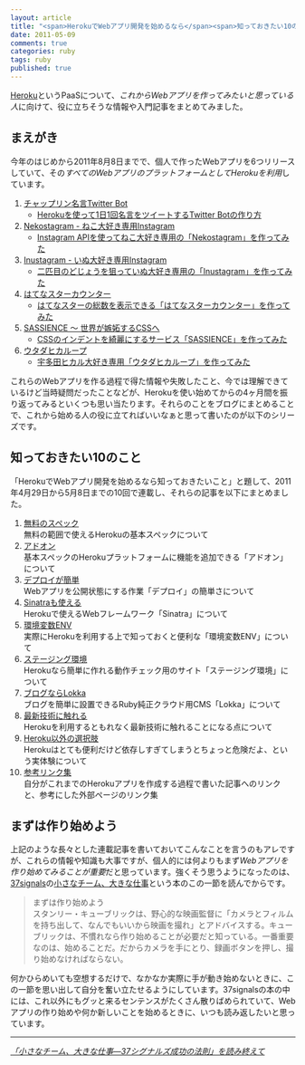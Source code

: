 ```yaml
---
layout: article
title: "<span>HerokuでWebアプリ開発を始めるなら</span><span>知っておきたい10のこと</span>"
date: 2011-05-09
comments: true
categories: ruby
tags: ruby
published: true
---
```


[Heroku](http://www.heroku.com/)というPaaSについて、*これからWebアプリを作ってみたいと思っている人*に向けて、役に立ちそうな情報や入門記事をまとめてみました。

<!-- READMORE -->


## まえがき

今年のはじめから2011年8月8日までで、個人で作ったWebアプリを6つリリースしていて、その*すべてのWebアプリのプラットフォームとしてHerokuを利用*しています。

1. [チャップリン名言Twitter Bot](http://twitter.com/#!/chaplin_bot)
    - [Herokuを使って1日1回名言をツイートするTwitter Botの作り方](/2011/02/09/ruby-heroku-twitter-bot)
2. [Nekostagram - ねこ大好き専用Instagram](http://nekostagram.heroku.com/)
    - [Instagram APIを使ってねこ大好き専用の「Nekostagram」を作ってみた](/2011/02/28/instagram-api-of-exclusive-use-for-cat-lovers-nekostagram)
3. [Inustagram - いぬ大好き専用Instagram](http://inustagram.heroku.com/)
    - [二匹目のどじょうを狙っていぬ大好き専用の「Inustagram」を作ってみた](/2011/03/05/instagram-api-of-exclusive-use-for-dog-lovers-inustagram)
4. [はてなスターカウンター](http://hatenastar.heroku.com/)
    - [はてなスターの総数を表示できる「はてなスターカウンター」を作ってみた](/2011/04/21/hatenastar-counter)
5. [SASSIENCE ～ 世界が嫉妬するCSSへ](http://sassience.com/)
    - [CSSのインデントを綺麗にするサービス「SASSIENCE」を作ってみた](/2011/05/26/css-indent-nest-beauty-service-sassience)
6. [ウタダヒカループ](http://uhloop.com/)
    - [宇多田ヒカル大好き専用「ウタダヒカループ」を作ってみた](/2011/08/11/uhloop)

これらのWebアプリを作る過程で得た情報や失敗したこと、今では理解できているけど当時疑問だったことなどが、Herokuを使い始めてからの4ヶ月間を振り返ってみるといくつも思い当たります。それらのことをブログにまとめることで、これから始める人の役に立てればいいなぁと思って書いたのが以下のシリーズです。


## 知っておきたい10のこと

「HerokuでWebアプリ開発を始めるなら知っておきたいこと」と題して、2011年4月29日から5月8日までの10回で連載し、それらの記事を以下にまとめました。

1. [無料のスペック](/2011/04/29/ruby-heroku-web-app-development-tips-1)  
  無料の範囲で使えるHerokuの基本スペックについて
2. [アドオン](/2011/04/30/ruby-heroku-web-app-development-tips-2)  
  基本スペックのHerokuプラットフォームに機能を追加できる「アドオン」について
3. [デプロイが簡単](/2011/05/01/ruby-heroku-web-app-development-tips-3)  
  Webアプリを公開状態にする作業「デプロイ」の簡単さについて
4. [Sinatraも使える](/2011/05/02/ruby-heroku-web-app-development-tips-4)  
  Herokuで使えるWebフレームワーク「Sinatra」について
5. [環境変数ENV](/2011/05/03/ruby-heroku-web-app-development-tips-5)  
  実際にHerokuを利用する上で知っておくと便利な「環境変数ENV」について
6. [ステージング環境](/2011/05/04/ruby-heroku-web-app-development-tips-6)  
  Herokuなら簡単に作れる動作チェック用のサイト「ステージング環境」について
7. [ブログならLokka](/2011/05/05/ruby-heroku-web-app-development-tips-7)  
  ブログを簡単に設置できるRuby純正クラウド用CMS「Lokka」について
8. [最新技術に触れる](/2011/05/06/ruby-heroku-web-app-development-tips-8)  
  Herokuを利用するともれなく最新技術に触れることになる点について
9. [Heroku以外の選択肢](/2011/05/07/ruby-heroku-web-app-development-tips-9)  
  Herokuはとても便利だけど依存しすぎてしまうとちょっと危険だよ、という実体験について
10. [参考リンク集](/2011/05/08/ruby-heroku-web-app-development-tips-10)  
  自分がこれまでのHerokuアプリを作成する過程で書いた記事へのリンクと、参考にした外部ページのリンク集


## まずは作り始めよう

上記のような長々とした連載記事を書いておいてこんなことを言うのもアレですが、これらの情報や知識も大事ですが、個人的には何よりもまず*Webアプリを作り始めてみることが重要*だと思っています。強くそう思うようになったのは、[37signals](http://37signals.com/)の[小さなチーム、大きな仕事](http://www.amazon.co.jp/dp/415209267X/ruedap-22)という本のこの一節を読んでからです。

> まずは作り始めよう  
> スタンリー・キューブリックは、野心的な映画監督に「カメラとフィルムを持ち出して、なんでもいいから映画を撮れ」とアドバイスする。キューブリックは、不慣れなら作り始めることが必要だと知っている。一番重要なのは、始めることだ。だからカメラを手にとり、録画ボタンを押し、撮り始めなければならない。

何かひらめいても空想するだけで、なかなか実際に手が動き始めないときに、この一節を思い出して自分を奮い立たせるようにしています。37signalsの本の中には、これ以外にもグッと来るセンテンスがたくさん散りばめられていて、Webアプリの作り始めや何か新しいことを始めるときに、いつも読み返したいと思っています。

* * *

<cite>[「小さなチーム、大きな仕事―37シグナルズ成功の法則」を読み終えて](/2011/03/18/rework-37signals-dhh-book-sentence)</cite>


